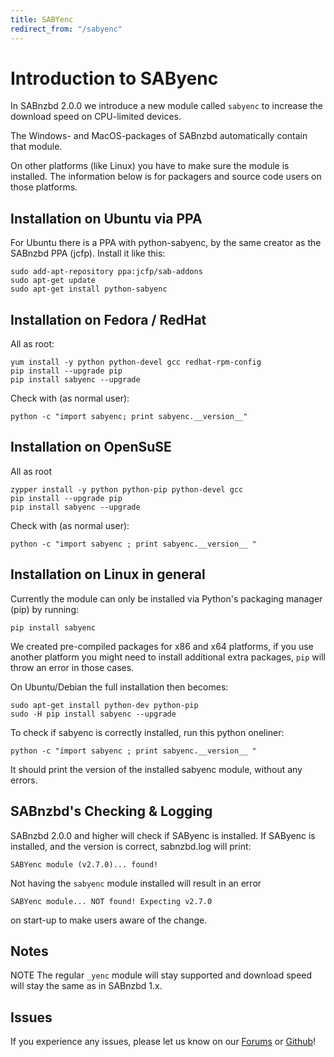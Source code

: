 ```yaml
---
title: SABYenc
redirect_from: "/sabyenc"
---
```


# Introduction to SAByenc

In SABnzbd 2.0.0 we introduce a new module called `sabyenc` to increase the download speed on CPU-limited devices.

The Windows- and MacOS-packages of SABnzbd automatically contain that module.

On other platforms (like Linux) you have to make sure the module is installed. The information below is for packagers and source code users on those platforms.

## Installation on Ubuntu via PPA

For Ubuntu there is a PPA with python-sabyenc, by the same creator as the SABnzbd PPA (jcfp). Install it like this:
```
sudo add-apt-repository ppa:jcfp/sab-addons
sudo apt-get update
sudo apt-get install python-sabyenc
```

## Installation on Fedora / RedHat

All as root:
```
yum install -y python python-devel gcc redhat-rpm-config
pip install --upgrade pip
pip install sabyenc --upgrade
```
Check with (as normal user):
```
python -c "import sabyenc; print sabyenc.__version__"
```

## Installation on OpenSuSE
All as root
```
zypper install -y python python-pip python-devel gcc
pip install --upgrade pip
pip install sabyenc --upgrade
```
Check with (as normal user):
```
python -c "import sabyenc ; print sabyenc.__version__ "
```


## Installation on Linux in general

Currently the module can only be installed via Python's packaging manager (pip) by running:

```
pip install sabyenc
```
We created pre-compiled packages for x86 and x64 platforms, if you use another platform you might need to install additional extra packages, `pip` will throw an error in those cases.

On Ubuntu/Debian the full installation then becomes:
```
sudo apt-get install python-dev python-pip
sudo -H pip install sabyenc --upgrade
```
To check if sabyenc is correctly installed, run this python oneliner:
```
python -c "import sabyenc ; print sabyenc.__version__ "
```
It should print the version of the installed sabyenc module, without any errors.


## SABnzbd's Checking & Logging

SABnzbd 2.0.0 and higher will check if SAByenc is installed. 
If SAByenc is installed, and the version is correct, sabnzbd.log will print:

```SABYenc module (v2.7.0)... found!```


Not having the `sabyenc` module installed will result in an error 

```SABYenc module... NOT found! Expecting v2.7.0```
 
on start-up to make users aware of the change.

## Notes

<span class="label label-warning">NOTE</span> The regular `_yenc` module will stay supported and download speed will stay the same as in SABnzbd 1.x.

## Issues

If you experience any issues, please let us know on our [Forums](https://forums.sabnzbd.org/) or [Github](https://github.com/sabnzbd/sabnzbd/issues)!
